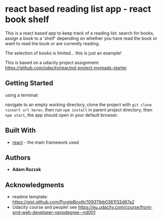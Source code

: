 # react based reading list app - react book shelf

This is a react based app to keep track of a reading list: search for books, assign a book to a 'shelf' depending on whether you have read the book or want to read the book or are currently reading.

The selection of books is limited... this is just an example!

This is based on a udacity project assignment: https://github.com/udacity/reactnd-project-myreads-starter

## Getting Started
using a terminal: 

navigate to an empty working directory, clone the project with `git clone <insert url here>`, then run `npm install` in parent project directory, then `npm start`, the app should open in your default browser.

## Built With

* [react](https://reactjs.org/tutorial/tutorial.html) - the main framework used

## Authors

* **Adam Razzak** 

## Acknowledgments

* readme template: https://gist.github.com/PurpleBooth/109311bb0361f32d87a2
* Udacity course and people! see https://eu.udacity.com/course/front-end-web-developer-nanodegree--nd001